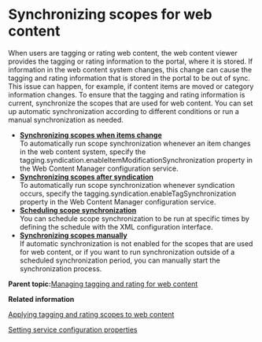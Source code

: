 # Synchronizing scopes for web content 

When users are tagging or rating web content, the web content viewer provides the tagging or rating information to the portal, where it is stored. If information in the web content system changes, this change can cause the tagging and rating information that is stored in the portal to be out of sync. This issue can happen, for example, if content items are moved or category information changes. To ensure that the tagging and rating information is current, synchronize the scopes that are used for web content. You can set up automatic synchronization according to different conditions or run a manual synchronization as needed.

-   **[Synchronizing scopes when items change ](../wcm/wcm_tagrate_syncscope_item.md)**  
To automatically run scope synchronization whenever an item changes in the web content system, specify the tagging.syndication.enableItemModificationSynchronization property in the Web Content Manager configuration service.
-   **[Synchronizing scopes after syndication ](../wcm/wcm_tagrate_syncscope_synd.md)**  
To automatically run scope synchronization whenever syndication occurs, specify the tagging.syndication.enableTagSynchronization property in the Web Content Manager configuration service.
-   **[Scheduling scope synchronization ](../wcm/wcm_tagrate_syncscope_sched.md)**  
You can schedule scope synchronization to be run at specific times by defining the schedule with the XML configuration interface.
-   **[Synchronizing scopes manually ](../wcm/wcm_tagrate_syncscope_manual.md)**  
If automatic synchronization is not enabled for the scopes that are used for web content, or if you want to run synchronization outside of a scheduled synchronization period, you can manually start the synchronization process.

**Parent topic:**[Managing tagging and rating for web content ](../wcm/wcm_tagrate_main.md)

**Related information**  


[Applying tagging and rating scopes to web content ](../wcm/wcm_tagrate_scope.md)

[Setting service configuration properties ](../admin-system/adsetcfg.md)


